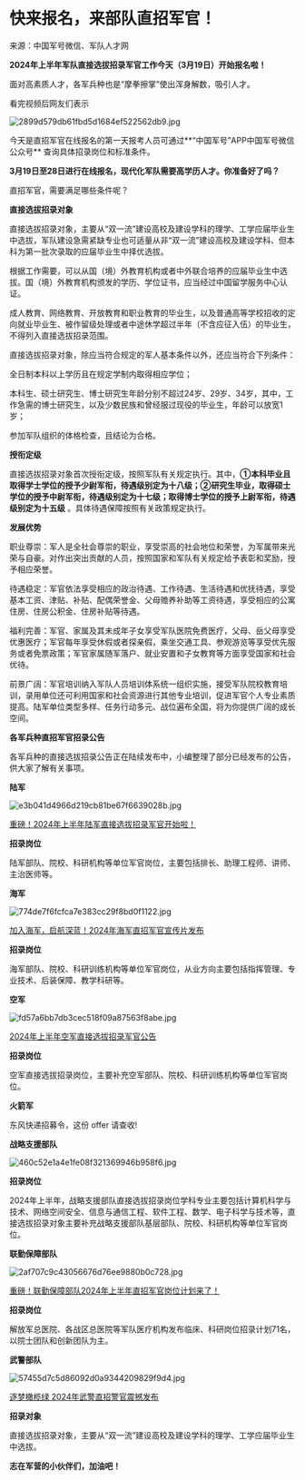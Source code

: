 # 快来报名，来部队直招军官！

来源：中国军号微信、军队人才网

**2024年上半年军队直接选拔招录军官工作今天（3月19日）开始报名啦！**

面对高素质人才，各军兵种也是“摩拳擦掌”使出浑身解数，吸引人才。

看完视频后网友们表示

![2899d579db61fbd5d1684ef522562db9.jpg](https://raw.githubusercontent.com/qqhsx/qqnews_image/main/2024/03/19/快来报名，来部队直招军官！/2899d579db61fbd5d1684ef522562db9.jpg)

今天是直招军官在线报名的第一天报考人员可通过**“中国军号”APP中国军号微信公众号** 查询具体招录岗位和标准条件。

**3月19日至28日进行在线报名，现代化军队需要高学历人才。你准备好了吗？**

直招军官，需要满足哪些条件呢？

**直接选拔招录对象**

直接选拔招录对象，主要从“双一流”建设高校及建设学科的理学、工学应届毕业生中选拔，军队建设急需紧缺专业也可适量从非“双一流”建设高校及建设学科、但本科为第一批次录取的应届毕业生中择优选拔。

根据工作需要，可以从国（境）外教育机构或者中外联合培养的应届毕业生中选拔。国（境）外教育机构颁发的学历、学位证书，应当经过中国留学服务中心认证。

成人教育、网络教育、开放教育和职业教育的毕业生，以及普通高等学校招收的定向就业毕业生、被作留级处理或者中途休学超过半年（不含应征入伍）的毕业生，不得列入直接选拔招录范围。

直接选拔招录对象，除应当符合规定的军人基本条件以外，还应当符合下列条件：

全日制本科以上学历且在规定学制内取得相应学位；

本科生、硕士研究生、博士研究生年龄分别不超过24岁、29岁、34岁，其中，工作急需的博士研究生，以及少数民族和曾经服过现役的毕业生，年龄可以放宽1岁；

参加军队组织的体格检查，且结论为合格。

**授衔定级**

直接选拔招录对象首次授衔定级，按照军队有关规定执行。其中，**①本科毕业且取得学士学位的授予少尉军衔，待遇级别定为十八级；②研究生毕业，取得硕士学位的授予中尉军衔，待遇级别定为十七级；取得博士学位的授予上尉军衔，待遇级别定为十五级**
。具体待遇保障按照有关政策规定执行。

**发展优势**

职业尊崇：军人是全社会尊崇的职业，享受崇高的社会地位和荣誉，为军属带来光荣与自豪。对作出突出贡献的人员，按照国家和军队有关规定给予表彰和奖励，授予相应荣誉。

待遇稳定：军官依法享受相应的政治待遇、工作待遇、生活待遇和优抚待遇，享受基本工资、津贴、补贴、配偶荣誉金、父母赡养补助等工资待遇，享受相应的公寓住房、住房公积金、住房补贴等待遇。

福利完善：军官、家属及其未成年子女享受军队医院免费医疗，父母、岳父母享受优惠医疗；军官每年享受休假或者探亲假，乘坐交通工具、参观游览等享受优先服务或者免票政策；军官家属随军落户、就业安置和子女教育等方面享受国家和社会优待。

前景广阔：军官培训纳入军队人员培训体系统一组织实施，接受军队院校教育培训，录用单位还可利用国家和社会资源进行其他专业培训，促进军官个人专业素质提高。陆军单位类型多样、任务行动多元、战位遍布全国，将为你提供广阔的成长空间。

**各军兵种直招军官招录公告**

各军兵种的直接选拔招录公告正在陆续发布中，小编整理了部分已经发布的公告，供大家了解有关事项。

**陆军**

![e3b041d4966d219cb81be67f6639028b.jpg](https://raw.githubusercontent.com/qqhsx/qqnews_image/main/2024/03/19/快来报名，来部队直招军官！/e3b041d4966d219cb81be67f6639028b.jpg)

[重磅！2024年上半年陆军直接选拔招录军官开始啦！](https://news.qq.com/rain/a/20240319A0358800)

**招录岗位**

陆军部队、院校、科研机构等单位军官岗位，主要包括排长、助理工程师、讲师、主治医师等。

**海军**

![774de7f6fcfca7e383cc29f8bd0f1122.jpg](https://raw.githubusercontent.com/qqhsx/qqnews_image/main/2024/03/19/快来报名，来部队直招军官！/774de7f6fcfca7e383cc29f8bd0f1122.jpg)

[加入海军，启航深蓝！2024年海军直招军官宣传片发布](https://news.qq.com/rain/a/20240317A04I0J00)

**招录岗位**

海军部队、院校、科研训练机构等单位军官岗位，从业方向主要包括指挥管理、专业技术、后装保障、教学科研等。

**空军**

![fd57a6bb7db3cec518f09a87563f8abe.jpg](https://raw.githubusercontent.com/qqhsx/qqnews_image/main/2024/03/19/快来报名，来部队直招军官！/fd57a6bb7db3cec518f09a87563f8abe.jpg)

[2024年上半年空军直接选拔招录军官公告](https://news.qq.com/rain/a/20240316A01MAX00)

**招录岗位**

空军直接选拔招录岗位，主要补充空军部队、院校、科研训练机构等单位军官岗位。

**火箭军**

东风快递招募令，这份 offer 请查收!

**战略支援部队**

![460c52e1a4e1fe08f321369946b958f6.jpg](https://raw.githubusercontent.com/qqhsx/qqnews_image/main/2024/03/19/快来报名，来部队直招军官！/460c52e1a4e1fe08f321369946b958f6.jpg)

**招录岗位**

2024年上半年，战略支援部队直接选拔招录岗位学科专业主要包括计算机科学与技术、网络空间安全、信息与通信工程、软件工程、数学、电子科学与技术等，直接选拔招录对象主要补充战略支援部队基层部队、院校、科研机构等单位军官岗位。

**联勤保障部队**

![2af707c9c43056676d76ee9880b0c728.jpg](https://raw.githubusercontent.com/qqhsx/qqnews_image/main/2024/03/19/快来报名，来部队直招军官！/2af707c9c43056676d76ee9880b0c728.jpg)

[重磅！联勤保障部队2024年上半年直招军官岗位计划来了！](https://news.qq.com/rain/a/20240316A047XG00)

**招录岗位**

解放军总医院、各战区总医院等军队医疗机构发布临床、科研岗位招录计划71名，以院士团队和创新团队为主。

**武警部队**

![57455d7c5d86092d0a9344209829f9d4.jpg](https://raw.githubusercontent.com/qqhsx/qqnews_image/main/2024/03/19/快来报名，来部队直招军官！/57455d7c5d86092d0a9344209829f9d4.jpg)

[逐梦橄榄绿 2024年武警直招警官震撼发布](https://news.qq.com/rain/a/20240316A07D6Q00)

**招录对象**

直接选拔招录对象，主要从“双一流”建设高校及建设学科的理学、工学应届毕业生中选拔。

**志在军营的小伙伴们，加油吧！**

